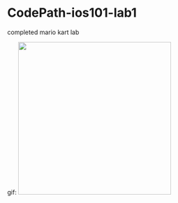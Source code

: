 # CodePath-ios101-lab1
completed mario kart lab

gif:
<img src="94ef0f21-da63-4459-ac56-25177ce79b33.gif" width=350>
